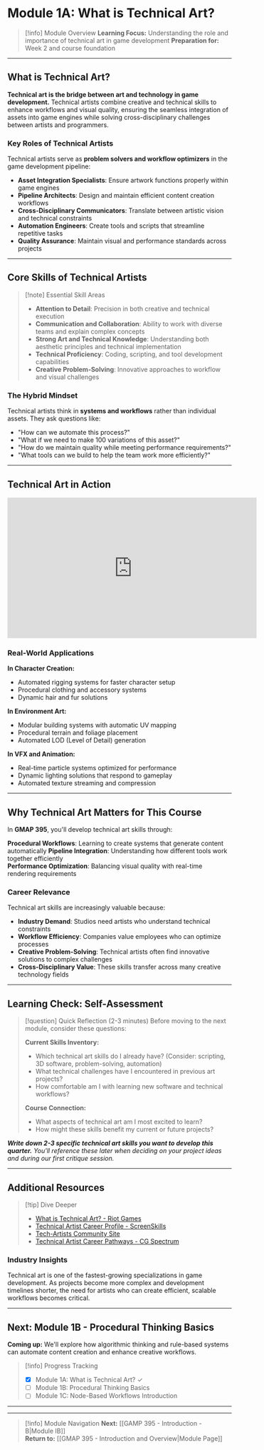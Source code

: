 # Module 1A: What is Technical Art?

> [!info] Module Overview 
> **Learning Focus:** Understanding the role and importance of technical art in game development 
> **Preparation for:** Week 2 and course foundation

---

## What is Technical Art?

**Technical art is the bridge between art and technology in game development.** Technical artists combine creative and technical skills to enhance workflows and visual quality, ensuring the seamless integration of assets into game engines while solving cross-disciplinary challenges between artists and programmers.

### Key Roles of Technical Artists

Technical artists serve as **problem solvers and workflow optimizers** in the game development pipeline:

- **Asset Integration Specialists**: Ensure artwork functions properly within game engines
- **Pipeline Architects**: Design and maintain efficient content creation workflows
- **Cross-Disciplinary Communicators**: Translate between artistic vision and technical constraints
- **Automation Engineers**: Create tools and scripts that streamline repetitive tasks
- **Quality Assurance**: Maintain visual and performance standards across projects

---

## Core Skills of Technical Artists

> [!note] Essential Skill Areas
> 
> - **Attention to Detail**: Precision in both creative and technical execution
> - **Communication and Collaboration**: Ability to work with diverse teams and explain complex concepts
> - **Strong Art and Technical Knowledge**: Understanding both aesthetic principles and technical implementation
> - **Technical Proficiency**: Coding, scripting, and tool development capabilities
> - **Creative Problem-Solving**: Innovative approaches to workflow and visual challenges

### The Hybrid Mindset

Technical artists think in **systems and workflows** rather than individual assets. They ask questions like:
- "How can we automate this process?"
- "What if we need to make 100 variations of this asset?"
- "How do we maintain quality while meeting performance requirements?"
- "What tools can we build to help the team work more efficiently?"

---

## Technical Art in Action

<iframe width="560" height="315" src="https://www.youtube.com/embed/kr7XYXMM7-U?si=y2FqU-yUM6qploKQ" title="YouTube video player" frameborder="0" allow="accelerometer; autoplay; clipboard-write; encrypted-media; gyroscope; picture-in-picture; web-share" referrerpolicy="strict-origin-when-cross-origin" allowfullscreen></iframe>

### Real-World Applications

**In Character Creation:**
- Automated rigging systems for faster character setup
- Procedural clothing and accessory systems
- Dynamic hair and fur solutions

**In Environment Art:**
- Modular building systems with automatic UV mapping
- Procedural terrain and foliage placement
- Automated LOD (Level of Detail) generation

**In VFX and Animation:**
- Real-time particle systems optimized for performance
- Dynamic lighting solutions that respond to gameplay
- Automated texture streaming and compression

---

## Why Technical Art Matters for This Course

In **GMAP 395**, you'll develop technical art skills through:

**Procedural Workflows**: Learning to create systems that generate content automatically 
**Pipeline Integration**: Understanding how different tools work together efficiently  
**Performance Optimization**: Balancing visual quality with real-time rendering requirements 

### Career Relevance
Technical art skills are increasingly valuable because:
- **Industry Demand**: Studios need artists who understand technical constraints
- **Workflow Efficiency**: Companies value employees who can optimize processes
- **Creative Problem-Solving**: Technical artists often find innovative solutions to complex challenges
- **Cross-Disciplinary Value**: These skills transfer across many creative technology fields

---

## Learning Check: Self-Assessment

> [!question] Quick Reflection (2-3 minutes) Before moving to the next module, consider these questions:
> 
> **Current Skills Inventory:**
> - Which technical art skills do I already have? (Consider: scripting, 3D software, problem-solving, automation)
> - What technical challenges have I encountered in previous art projects?
> - How comfortable am I with learning new software and technical workflows?
> 
> **Course Connection:**
> - What aspects of technical art am I most excited to learn?
> - How might these skills benefit my current or future projects?

***Write down 2-3 specific technical art skills you want to develop this quarter.*** *You'll reference these later when deciding on your project ideas and during our first critique session.*

---

## Additional Resources

> [!tip] Dive Deeper
> 
> - [What is Technical Art? - Riot Games](https://www.riotgames.com/en/artedu/technical-art)
> - [Technical Artist Career Profile - ScreenSkills](https://www.screenskills.com/job-profiles/browse/games/technical-art/technical-artist/)
> - [Tech-Artists Community Site](https://www.tech-artists.org/t/about-the-professional-category/9845)
> - [Technical Artist Career Pathways - CG Spectrum](https://www.cgspectrum.com/career-pathways/technical-artist)

### Industry Insights
Technical art is one of the fastest-growing specializations in game development. As projects become more complex and development timelines shorter, the need for artists who can create efficient, scalable workflows becomes critical.

---

## Next: Module 1B - Procedural Thinking Basics

**Coming up:** We'll explore how algorithmic thinking and rule-based systems can automate content creation and enhance creative workflows.

> [!info] Progress Tracking
> 
> - [x] Module 1A: What is Technical Art? ✓
> - [ ] Module 1B: Procedural Thinking Basics
> - [ ] Module 1C: Node-Based Workflows Introduction

---
---

>[!info] Module Navigation 
>**Next:** [[GAMP 395 - Introduction - B|Module IB]]  
>**Return to:** [[GMAP 395 - Introduction and Overview|Module Page]]